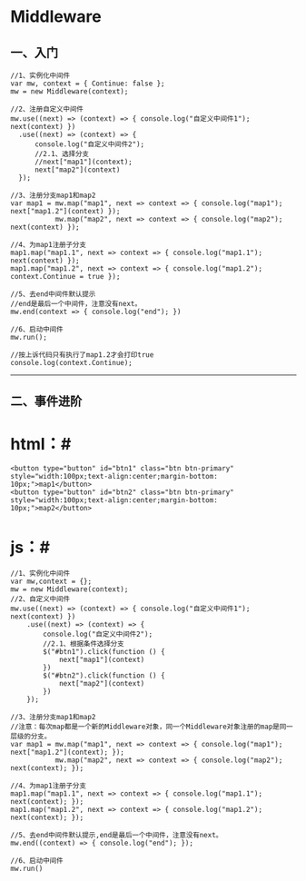 # Middleware #
## 一、入门 ##
    //1、实例化中间件
    var mw, context = { Continue: false };
    mw = new Middleware(context);
    
    //2、注册自定义中间件
    mw.use((next) => (context) => { console.log("自定义中间件1"); next(context) })
      .use((next) => (context) => {
	      console.log("自定义中间件2");
	      //2.1、选择分支
	      //next["map1"](context);
	      next["map2"](context)
      });
    
    //3、注册分支map1和map2
    var map1 = mw.map("map1", next => context => { console.log("map1"); next["map1.2"](context) });
       		   mw.map("map2", next => context => { console.log("map2"); next(context) });
    
    //4、为map1注册子分支
    map1.map("map1.1", next => context => { console.log("map1.1"); next(context) });
    map1.map("map1.2", next => context => { console.log("map1.2"); context.Continue = true });
    
    //5、去end中间件默认提示
    //end是最后一个中间件，注意没有next。
    mw.end(context => { console.log("end"); })
    
    //6、启动中间件
    mw.run();
    
    //按上诉代码只有执行了map1.2才会打印true
    console.log(context.Continue);
    

----------


## 二、事件进阶 ##
# html：#
	<button type="button" id="btn1" class="btn btn-primary" style="width:100px;text-align:center;margin-bottom: 10px;">map1</button>
	<button type="button" id="btn2" class="btn btn-primary" style="width:100px;text-align:center;margin-bottom: 10px;">map2</button>
    
# js：#
    //1、实例化中间件
    var mw,context = {};
    mw = new Middleware(context);
    //2、自定义中间件
    mw.use((next) => (context) => { console.log("自定义中间件1"); next(context) })
        .use((next) => (context) => {
            console.log("自定义中间件2");
            //2.1、根据条件选择分支
            $("#btn1").click(function () {
                next["map1"](context)
            })
            $("#btn2").click(function () {
                next["map2"](context)
            })
        });

    //3、注册分支map1和map2
    //注意：每次map都是一个新的Middleware对象，同一个Middleware对象注册的map是同一层级的分支。
    var map1 = mw.map("map1", next => context => { console.log("map1"); next["map1.2"](context); });
               mw.map("map2", next => context => { console.log("map2"); next(context); });

    //4、为map1注册子分支
    map1.map("map1.1", next => context => { console.log("map1.1"); next(context); });
    map1.map("map1.2", next => context => { console.log("map1.2"); next(context); });

    //5、去end中间件默认提示,end是最后一个中间件，注意没有next。
    mw.end((context) => { console.log("end"); });

    //6、启动中间件
    mw.run()
